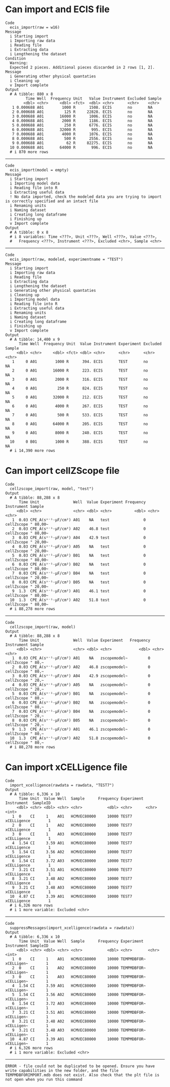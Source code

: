 # Can import and ECIS file

    Code
      ecis_import(raw = w16)
    Message
      i Starting import
      i Importing raw data
      i Reading file
      i Extracting data
      i Lengthening the dataset
    Condition
      Warning:
      Expected 2 pieces. Additional pieces discarded in 2 rows [1, 2].
    Message
      i Generating other physical quantaties
      i Cleaning up
      v Import complete
    Output
      # A tibble: 880 x 8
             Time Well  Frequency Unit   Value Instrument Excluded Sample
            <dbl> <chr>     <dbl> <fct>  <dbl> <chr>      <chr>    <chr> 
       1 0.000688 A01        1000 R      1508. ECIS       no       NA    
       2 0.000688 A01         125 R     22828. ECIS       no       NA    
       3 0.000688 A01       16000 R      1006. ECIS       no       NA    
       4 0.000688 A01        2000 R      1186. ECIS       no       NA    
       5 0.000688 A01         250 R      6776. ECIS       no       NA    
       6 0.000688 A01       32000 R       995. ECIS       no       NA    
       7 0.000688 A01        4000 R      1076. ECIS       no       NA    
       8 0.000688 A01         500 R      2556. ECIS       no       NA    
       9 0.000688 A01          62 R     82275. ECIS       no       NA    
      10 0.000688 A01       64000 R       996. ECIS       no       NA    
      # i 870 more rows

---

    Code
      ecis_import(model = empty)
    Message
      i Starting import
      i Importing model data
      i Reading file into R
      i Extracting useful data
      ! No data imported, check the modeled data you are trying to import is correctly specified and an intact file
      i Renaming units
      i Naming dataset
      i Creating long dataframe
      i Finishing up
      v Import complete
    Output
      # A tibble: 0 x 8
      # i 8 variables: Time <???>, Unit <???>, Well <???>, Value <???>,
      #   Frequency <???>, Instrument <???>, Excluded <chr>, Sample <chr>

---

    Code
      ecis_import(raw, modeled, experimentname = "TEST")
    Message
      i Starting import
      i Importing raw data
      i Reading file
      i Extracting data
      i Lengthening the dataset
      i Generating other physical quantaties
      i Cleaning up
      i Importing model data
      i Reading file into R
      i Extracting useful data
      i Renaming units
      i Naming dataset
      i Creating long dataframe
      i Finishing up
      v Import complete
    Output
      # A tibble: 14,400 x 9
          Time Well  Frequency Unit  Value Instrument Experiment Excluded Sample
         <dbl> <chr>     <dbl> <fct> <dbl> <chr>      <chr>      <chr>    <chr> 
       1     0 A01        1000 R      394. ECIS       TEST       no       NA    
       2     0 A01       16000 R      223. ECIS       TEST       no       NA    
       3     0 A01        2000 R      316. ECIS       TEST       no       NA    
       4     0 A01         250 R      824. ECIS       TEST       no       NA    
       5     0 A01       32000 R      212. ECIS       TEST       no       NA    
       6     0 A01        4000 R      267. ECIS       TEST       no       NA    
       7     0 A01         500 R      533. ECIS       TEST       no       NA    
       8     0 A01       64000 R      205. ECIS       TEST       no       NA    
       9     0 A01        8000 R      240. ECIS       TEST       no       NA    
      10     0 B01        1000 R      388. ECIS       TEST       no       NA    
      # i 14,390 more rows

# Can import cellZScope file

    Code
      cellzscope_import(raw, model, "test")
    Output
      # A tibble: 88,288 x 8
          Time Unit               Well  Value Experiment Frequency Instrument Sample  
         <dbl> <chr>              <chr> <dbl> <chr>          <dbl> <chr>      <chr>   
       1  0.03 CPE_A(sⁿ⁻¹·µF/cm²) A01    NA   test               0 cellZscope " 80,00~
       2  0.03 CPE_A(sⁿ⁻¹·µF/cm²) A02    46.8 test               0 cellZscope " 80,00~
       3  0.03 CPE_A(sⁿ⁻¹·µF/cm²) A04    42.9 test               0 cellZscope " 20,00~
       4  0.03 CPE_A(sⁿ⁻¹·µF/cm²) A05    NA   test               0 cellZscope " 20,00~
       5  0.03 CPE_A(sⁿ⁻¹·µF/cm²) B01    NA   test               0 cellZscope " 80,00~
       6  0.03 CPE_A(sⁿ⁻¹·µF/cm²) B02    NA   test               0 cellZscope " 80,00~
       7  0.03 CPE_A(sⁿ⁻¹·µF/cm²) B04    NA   test               0 cellZscope " 20,00~
       8  0.03 CPE_A(sⁿ⁻¹·µF/cm²) B05    NA   test               0 cellZscope " 20,00~
       9  1.3  CPE_A(sⁿ⁻¹·µF/cm²) A01    46.1 test               0 cellZscope " 80,00~
      10  1.3  CPE_A(sⁿ⁻¹·µF/cm²) A02    51.8 test               0 cellZscope " 80,00~
      # i 88,278 more rows

---

    Code
      cellzscope_import(raw, model)
    Output
      # A tibble: 88,288 x 8
          Time Unit               Well  Value Experiment   Frequency Instrument Sample
         <dbl> <chr>              <chr> <dbl> <chr>            <dbl> <chr>      <chr> 
       1  0.03 CPE_A(sⁿ⁻¹·µF/cm²) A01    NA   zscopemodel~         0 cellZscope " 80,~
       2  0.03 CPE_A(sⁿ⁻¹·µF/cm²) A02    46.8 zscopemodel~         0 cellZscope " 80,~
       3  0.03 CPE_A(sⁿ⁻¹·µF/cm²) A04    42.9 zscopemodel~         0 cellZscope " 20,~
       4  0.03 CPE_A(sⁿ⁻¹·µF/cm²) A05    NA   zscopemodel~         0 cellZscope " 20,~
       5  0.03 CPE_A(sⁿ⁻¹·µF/cm²) B01    NA   zscopemodel~         0 cellZscope " 80,~
       6  0.03 CPE_A(sⁿ⁻¹·µF/cm²) B02    NA   zscopemodel~         0 cellZscope " 80,~
       7  0.03 CPE_A(sⁿ⁻¹·µF/cm²) B04    NA   zscopemodel~         0 cellZscope " 20,~
       8  0.03 CPE_A(sⁿ⁻¹·µF/cm²) B05    NA   zscopemodel~         0 cellZscope " 20,~
       9  1.3  CPE_A(sⁿ⁻¹·µF/cm²) A01    46.1 zscopemodel~         0 cellZscope " 80,~
      10  1.3  CPE_A(sⁿ⁻¹·µF/cm²) A02    51.8 zscopemodel~         0 cellZscope " 80,~
      # i 88,278 more rows

# Can import xCELLigence file

    Code
      import_xcelligence(rawdata = rawdata, "TEST7")
    Output
      # A tibble: 6,336 x 10
          Time Unit  Value Well  Sample      Frequency Experiment Instrument  SampleID
         <dbl> <chr> <dbl> <chr> <chr>           <dbl> <chr>      <chr>          <int>
       1  0    CI     1    A01   HCMVEC80000     10000 TEST7      xCELLigence        1
       2  0    CI     1    A02   HCMVEC80000     10000 TEST7      xCELLigence        1
       3  0    CI     1    A03   HCMVEC80000     10000 TEST7      xCELLigence        1
       4  1.54 CI     3.59 A01   HCMVEC80000     10000 TEST7      xCELLigence        1
       5  1.54 CI     3.56 A02   HCMVEC80000     10000 TEST7      xCELLigence        1
       6  1.54 CI     3.72 A03   HCMVEC80000     10000 TEST7      xCELLigence        1
       7  3.21 CI     3.51 A01   HCMVEC80000     10000 TEST7      xCELLigence        1
       8  3.21 CI     3.48 A02   HCMVEC80000     10000 TEST7      xCELLigence        1
       9  3.21 CI     3.48 A03   HCMVEC80000     10000 TEST7      xCELLigence        1
      10  4.87 CI     3.39 A01   HCMVEC80000     10000 TEST7      xCELLigence        1
      # i 6,326 more rows
      # i 1 more variable: Excluded <chr>

---

    Code
      suppressMessages(import_xcelligence(rawdata = rawdata))
    Output
      # A tibble: 6,336 x 10
          Time Unit  Value Well  Sample      Frequency Experiment  Instrument SampleID
         <dbl> <chr> <dbl> <chr> <chr>           <dbl> <chr>       <chr>         <int>
       1  0    CI     1    A01   HCMVEC80000     10000 TEMPMDBFOR~ xCELLigen~        1
       2  0    CI     1    A02   HCMVEC80000     10000 TEMPMDBFOR~ xCELLigen~        1
       3  0    CI     1    A03   HCMVEC80000     10000 TEMPMDBFOR~ xCELLigen~        1
       4  1.54 CI     3.59 A01   HCMVEC80000     10000 TEMPMDBFOR~ xCELLigen~        1
       5  1.54 CI     3.56 A02   HCMVEC80000     10000 TEMPMDBFOR~ xCELLigen~        1
       6  1.54 CI     3.72 A03   HCMVEC80000     10000 TEMPMDBFOR~ xCELLigen~        1
       7  3.21 CI     3.51 A01   HCMVEC80000     10000 TEMPMDBFOR~ xCELLigen~        1
       8  3.21 CI     3.48 A02   HCMVEC80000     10000 TEMPMDBFOR~ xCELLigen~        1
       9  3.21 CI     3.48 A03   HCMVEC80000     10000 TEMPMDBFOR~ xCELLigen~        1
      10  4.87 CI     3.39 A01   HCMVEC80000     10000 TEMPMDBFOR~ xCELLigen~        1
      # i 6,326 more rows
      # i 1 more variable: Excluded <chr>

---

    ERROR - file could not be duplicated to be opened. Ensure you have write capabilities in the new folder, and the file TEMPMDBFORIMPORT.mdb does not exist. Also check that the plt file is not open when you run this command

